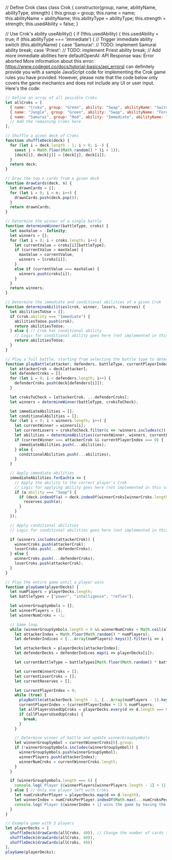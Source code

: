 // Define Crok class
class Crok {
  constructor(group, name, abilityName, abilityType, strength) {
    this.group = group;
    this.name = name;
    this.abilityName = abilityName;
    this.abilityType = abilityType;
    this.strength = strength;
    this.usedAbility = false;
  }

  // Use Crok's ability
  useAbility() {
    if (!this.usedAbility) {
      this.usedAbility = true;
      if (this.abilityType === 'immediate') {
        // Trigger immediate ability
        switch (this.abilityName) {
          case 'Samurai':
            // TODO: implement Samurai ability
            break;
          case 'Priest':
            // TODO: implement Priest ability
            break;
          // Add more immediate abilities here
          defaultOpenAI: API Response was: Error aborted More information about this error: https://www.codegpt.co/docs/tutorial-basics/api_errorsI can definitely provide you with a sample JavaScript code for implementing the Crok game rules you have provided. However, please note that the code below only covers the game mechanics and does not include any UI or user input. Here's the code:

```javascript
// Define an array of all possible Croks
let allCroks = [
  { name: "Croko", group: "Green", ability: "Swap", abilityName: "Switcharoo", power: 10, intelligence: 5, reflex: 8 },
  { name: "Jungle", group: "Green", ability: "Swap", abilityName: "Forest Change", power: 7, intelligence: 10, reflex: 5 },
  { name: "Samurai", group: "Red", ability: "Immediate", abilityName: "Zen Blade", power: 12, intelligence: 4, reflex: 4 },
  // Add the remaining Croks here
];

// Shuffle a given deck of Croks
function shuffleDeck(deck) {
  for (let i = deck.length - 1; i > 0; i--) {
    const j = Math.floor(Math.random() * (i + 1));
    [deck[i], deck[j]] = [deck[j], deck[i]];
  }
  return deck;
}

// Draw the top n cards from a given deck
function drawCards(deck, n) {
  let drawnCards = [];
  for (let i = 0; i < n; i++) {
    drawnCards.push(deck.pop());
  }
  return drawnCards;
}

// Determine the winner of a single battle
function determineWinner(battleType, croks) {
  let maxValue = -Infinity;
  let winners = [];
  for (let i = 0; i < croks.length; i++) {
    let currentValue = croks[i][battleType];
    if (currentValue > maxValue) {
      maxValue = currentValue;
      winners = [croks[i]];
    }
    else if (currentValue === maxValue) {
      winners.push(croks[i]);
    }
  }
  return winners;
}

// Determine the immediate and conditional abilities of a given Crok
function determineAbilities(crok, winner, losers, reserves) {
  let abilitiesToUse = [];
  if (crok.ability === "Immediate") {
    abilitiesToUse.push(crok);
    return abilitiesToUse;
  } else { // Crok has conditional ability
    // Logic for conditional ability goes here (not implemented in this code)
    return abilitiesToUse;
  }
}

// Play a full battle, starting from selecting the battle type to determining the winner
function playBattle(attacker, defenders, battleType, currentPlayerIndex, deck, winnerCroks, loserCroks, reserves) {
  let attackerCrok = deck[attacker];
  let defenderCroks = [];
  for (let i = 0; i < defenders.length; i++) {
    defenderCroks.push(deck[defenders[i]]);
  }

  let croksToCheck = [attackerCrok, ...defenderCroks];
  let winners = determineWinner(battleType, croksToCheck);

  let immediateAbilities = [];
  let conditionalAbilities = [];
  for (let i = 0; i < winners.length; i++) {
    let currentWinner = winners[i];
    let currentLosers = croksToCheck.filter(c => !winners.includes(c));
    let abilities = determineAbilities(currentWinner, winners, currentLosers, reserves);
    if (currentWinner === attackerCrok && currentPlayerIndex === 0) {
      immediateAbilities.push(...abilities);
    } else {
      conditionalAbilities.push(...abilities);
    }
  }

  // Apply immediate abilities
  immediateAbilities.forEach(a => {
    // Apply the ability to the correct player's Crok
    // Logic for applying ability goes here (not implemented in this code)
    if (a.ability === "Swap") {
      if (deck.indexOf(a) > deck.indexOf(winnerCroks[winnerCroks.length - 1])) {
        reserves.push(a);
      }
    }
  });

  // Apply conditional abilities
  // Logic for conditional abilities goes here (not implemented in this code)

  if (winners.includes(attackerCrok)) {
    winnerCroks.push(attackerCrok);
    loserCroks.push(...defenderCroks);
  } else {
    winnerCroks.push(...defenderCroks);
    loserCroks.push(attackerCrok);
  }
}

// Play the entire game until a player wins
function playGame(playerDecks) {
  let numPlayers = playerDecks.length;
  let battleTypes = ["power", "intelligence", "reflex"];

  let winnerGroupSymbols = [];
  let winnerPlayers = [];
  let winnerNumCroks = -1;

  // Game loop
  while (winnerGroupSymbols.length < 6 && winnerNumCroks < Math.ceil(allCroks.length / numPlayers)) {
    let attackerIndex = Math.floor(Math.random() * numPlayers);
    let defenderIndices = [...Array(numPlayers).keys()].filter(i => i !== attackerIndex);

    let attackerDeck = playerDecks[attackerIndex];
    let defenderDecks = defenderIndices.map(i => playerDecks[i]);

    let currentBattleType = battleTypes[Math.floor(Math.random() * battleTypes.length)];

    let currentWinnerCroks = [];
    let currentLoserCroks = [];
    let currentReserves = [];

    let currentPlayerIndex = 0;
    while (true) {
      playBattle(attackerDeck.length - 1, [...Array(numPlayers - 1).keys()], currentBattleType, currentPlayerIndex, attackerDeck, currentWinnerCroks, currentLoserCroks, currentReserves);
      currentPlayerIndex = (currentPlayerIndex + 1) % numPlayers;
      let allPlayersUsedUpCroks = playerDecks.every(d => d.length === 0);
      if (allPlayersUsedUpCroks) {
        break;
      }
    }

    // Determine winner of battle and update winnerGroupSymbols
    let winnerGroupSymbol = currentWinnerCroks[0].group;
    if (!winnerGroupSymbols.includes(winnerGroupSymbol)) {
      winnerGroupSymbols.push(winnerGroupSymbol);
      winnerPlayers.push(attackerIndex);
      winnerNumCroks = currentWinnerCroks.length;
    }
  }

  if (winnerGroupSymbols.length === 6) {
    console.log(`Player ${winnerPlayers[winnerPlayers.length - 1] + 1} wins the game by winning all 6 group symbols!`);
  } else { // Only one player left with Croks
    let numCroksPerPlayer = playerDecks.map(d => d.length);
    let winnerIndex = numCroksPerPlayer.indexOf(Math.max(...numCroksPerPlayer));
    console.log(`Player ${winnerIndex + 1} wins the game by having the most remaining Croks!`);
  }
}

// Example game with 3 players
let playerDecks = [
  shuffleDeck(drawCards(allCroks, 40)), // Change the number of cards to change the deck size
  shuffleDeck(drawCards(allCroks, 40)),
  shuffleDeck(drawCards(allCroks, 40))
];
playGame(playerDecks);
